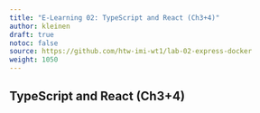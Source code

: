 ```yaml
---
title: "E-Learning 02: TypeScript and React (Ch3+4)"
author: kleinen
draft: true
notoc: false
source: https://github.com/htw-imi-wt1/lab-02-express-docker
weight: 1050
---
```


## TypeScript and React (Ch3+4)
